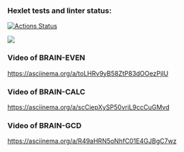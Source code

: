 ### Hexlet tests and linter status:
[![Actions Status](https://github.com/GregorKurkin/python-project-49/workflows/hexlet-check/badge.svg)](https://github.com/GregorKurkin/python-project-49/actions)

<a href="https://codeclimate.com/github/GregorKurkin/python-project-49/maintainability"><img src="https://api.codeclimate.com/v1/badges/402be1b0e2b3764baaf0/maintainability" /></a>

### Video of BRAIN-EVEN
https://asciinema.org/a/toLHRv9yB58ZtP83dOOezPjIU

### Video of BRAIN-CALC
https://asciinema.org/a/scCiepXySP50vriL9ccCuGMvd

### Video of BRAIN-GCD
https://asciinema.org/a/R49aHRN5oNhfC01E4GJBgC7wz
